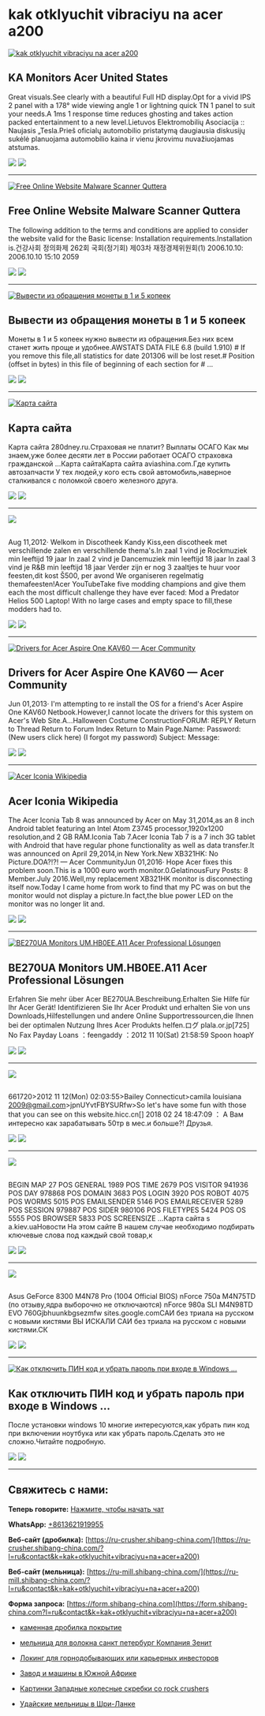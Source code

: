 # kak otklyuchit vibraciyu na acer a200

<a href="https://swt.shibang-china.com/?l=ru&img&k=kak+otklyuchit+vibraciyu+na+acer+a200" target="_blank">![kak otklyuchit vibraciyu na acer a200](http://static.shibang-china.com/all-800x300/445.jpg)</a>

## KA Monitors Acer United States
Great visuals.See clearly with a beautiful Full HD display.Opt for a vivid IPS 2 panel with a 178° wide viewing angle 1 or lightning quick TN 1 panel to suit your needs.A 1ms 1 response time reduces ghosting and takes action packed entertainment to a new level.Lietuvos Elektromobilių Asociacija :: Naujasis „Tesla.Prieš oficialų automobilio pristatymą daugiausia diskusijų sukėlė planuojama automobilio kaina ir vienu įkrovimu nuvažiuojamas atstumas.


<a href="https://whatsapp.shibangsoft.com/WhatsApp.php" target="_blank" title="WhatsApp">![](http://static.shibang-china.com/icon/whatsapp.png)</a> <a href="https://swt.shibang-china.com/?l=ru&icon&k=kak+otklyuchit+vibraciyu+na+acer+a200" target="_blank">![](http://static.shibang-china.com/icon/chat-ru.png)</a>

---

<a href="https://swt.shibang-china.com/?l=ru&img&k=kak+otklyuchit+vibraciyu+na+acer+a200" target="_blank">![Free Online Website Malware Scanner Quttera](http://static.shibang-china.com/all-800x300/1435.jpg)</a>

## Free Online Website Malware Scanner Quttera
The following addition to the terms and conditions are applied to consider the website valid for the Basic license: Installation requirements.Installation is.건강사회 정의화제 262회 국회(정기회) 제03차 재정경제위원회(1) 2006.10.10: 2006.10.10 15:10 2059


<a href="https://whatsapp.shibangsoft.com/WhatsApp.php" target="_blank" title="WhatsApp">![](http://static.shibang-china.com/icon/whatsapp.png)</a> <a href="https://swt.shibang-china.com/?l=ru&icon&k=kak+otklyuchit+vibraciyu+na+acer+a200" target="_blank">![](http://static.shibang-china.com/icon/chat-ru.png)</a>

---

<a href="https://swt.shibang-china.com/?l=ru&img&k=kak+otklyuchit+vibraciyu+na+acer+a200" target="_blank">![Вывести из обращения монеты в 1 и 5 копеек](http://static.shibang-china.com/all-800x300/1026.jpg)</a>

## Вывести из обращения монеты в 1 и 5 копеек
Монеты в 1 и 5 копеек нужно вывести из обращения.Без них всем станет жить проще и удобнее.AWSTATS DATA FILE 6.8 (build 1.910) # If you remove this file,all statistics for date 201306 will be lost reset.# Position (offset in bytes) in this file of beginning of each section for # …


<a href="https://whatsapp.shibangsoft.com/WhatsApp.php" target="_blank" title="WhatsApp">![](http://static.shibang-china.com/icon/whatsapp.png)</a> <a href="https://swt.shibang-china.com/?l=ru&icon&k=kak+otklyuchit+vibraciyu+na+acer+a200" target="_blank">![](http://static.shibang-china.com/icon/chat-ru.png)</a>

---

<a href="https://swt.shibang-china.com/?l=ru&img&k=kak+otklyuchit+vibraciyu+na+acer+a200" target="_blank">![Карта сайта](http://static.shibang-china.com/all-800x300/507.jpg)</a>

## Карта сайта
Карта сайта 280dney.ru.Страховая не платит? Выплаты ОСАГО Как мы знаем,уже более десяти лет в России работает ОСАГО страховка гражданской …Карта сайтаКарта сайта aviashina.com.Где купить автозапчасти У тех людей,у кого есть свой автомобиль,наверное сталкивался с поломкой своего железного друга.


<a href="https://whatsapp.shibangsoft.com/WhatsApp.php" target="_blank" title="WhatsApp">![](http://static.shibang-china.com/icon/whatsapp.png)</a> <a href="https://swt.shibang-china.com/?l=ru&icon&k=kak+otklyuchit+vibraciyu+na+acer+a200" target="_blank">![](http://static.shibang-china.com/icon/chat-ru.png)</a>

---

<a href="https://swt.shibang-china.com/?l=ru&img&k=kak+otklyuchit+vibraciyu+na+acer+a200" target="_blank">![](http://static.shibang-china.com/all-800x300/800.jpg)</a>

## 
Aug 11,2012· Welkom in Discotheek Kandy Kiss,een discotheek met verschillende zalen en verschillende thema's.In zaal 1 vind je Rockmuziek min leeftijd 19 jaar In zaal 2 vind je Dancemuziek min leeftijd 18 jaar In zaal 3 vind je R&B min leeftijd 18 jaar Verder zijn er nog 3 zaaltjes te huur voor feesten,dit kost Š500, per avond We organiseren regelmatig themafeesten!Acer YouTubeTake five modding champions and give them each the most difficult challenge they have ever faced: Mod a Predator Helios 500 Laptop! With no large cases and empty space to fill,these modders had to.


<a href="https://whatsapp.shibangsoft.com/WhatsApp.php" target="_blank" title="WhatsApp">![](http://static.shibang-china.com/icon/whatsapp.png)</a> <a href="https://swt.shibang-china.com/?l=ru&icon&k=kak+otklyuchit+vibraciyu+na+acer+a200" target="_blank">![](http://static.shibang-china.com/icon/chat-ru.png)</a>

---

<a href="https://swt.shibang-china.com/?l=ru&img&k=kak+otklyuchit+vibraciyu+na+acer+a200" target="_blank">![Drivers for Acer Aspire One KAV60 — Acer Community](http://static.shibang-china.com/all-800x300/39.jpg)</a>

## Drivers for Acer Aspire One KAV60 — Acer Community
Jun 01,2013· I'm attempting to re install the OS for a friend's Acer Aspire One KAV60 Netbook.However,I cannot locate the drivers for this system on Acer's Web Site.A…Halloween Costume ConstructionFORUM: REPLY Return to Thread Return to Forum Index Return to Main Page.Name: Password: (New users click here) (I forgot my password) Subject: Message:


<a href="https://whatsapp.shibangsoft.com/WhatsApp.php" target="_blank" title="WhatsApp">![](http://static.shibang-china.com/icon/whatsapp.png)</a> <a href="https://swt.shibang-china.com/?l=ru&icon&k=kak+otklyuchit+vibraciyu+na+acer+a200" target="_blank">![](http://static.shibang-china.com/icon/chat-ru.png)</a>

---

<a href="https://swt.shibang-china.com/?l=ru&img&k=kak+otklyuchit+vibraciyu+na+acer+a200" target="_blank">![Acer Iconia Wikipedia](http://static.shibang-china.com/all-800x300/624.jpg)</a>

## Acer Iconia Wikipedia
The Acer Iconia Tab 8 was announced by Acer on May 31,2014,as an 8 inch Android tablet featuring an Intel Atom Z3745 processor,1920x1200 resolution,and 2 GB RAM.Iconia Tab 7.Acer Iconia Tab 7 is a 7 inch 3G tablet with Android that have regular phone functionality as well as data transfer.It was announced on April 29,2014,in New York.New XB321HK: No Picture.DOA?!?! — Acer CommunityJun 01,2016· Hope Acer fixes this problem soon.This is a 1000 euro worth monitor.0.GelatinousFury Posts: 8 Member.July 2016.Well,my replacement XB321HK monitor is disconnecting itself now.Today I came home from work to find that my PC was on but the monitor would not display a picture.In fact,the blue power LED on the monitor was no longer lit and.


<a href="https://whatsapp.shibangsoft.com/WhatsApp.php" target="_blank" title="WhatsApp">![](http://static.shibang-china.com/icon/whatsapp.png)</a> <a href="https://swt.shibang-china.com/?l=ru&icon&k=kak+otklyuchit+vibraciyu+na+acer+a200" target="_blank">![](http://static.shibang-china.com/icon/chat-ru.png)</a>

---

<a href="https://swt.shibang-china.com/?l=ru&img&k=kak+otklyuchit+vibraciyu+na+acer+a200" target="_blank">![BE270UA Monitors UM.HB0EE.A11 Acer Professional Lösungen](http://static.shibang-china.com/all-800x300/784.jpg)</a>

## BE270UA Monitors UM.HB0EE.A11 Acer Professional Lösungen
Erfahren Sie mehr über Acer BE270UA.Beschreibung.Erhalten Sie Hilfe für Ihr Acer Gerät! Identifizieren Sie Ihr Acer Produkt und erhalten Sie von uns Downloads,Hilfestellungen und andere Online Supportressourcen,die Ihnen bei der optimalen Nutzung Ihres Acer Produkts helfen.ログ plala.or.jp[725] No Fax Payday Loans ：feengaddy ：2012 11 10(Sat) 21:58:59 Spoon hoapY


<a href="https://whatsapp.shibangsoft.com/WhatsApp.php" target="_blank" title="WhatsApp">![](http://static.shibang-china.com/icon/whatsapp.png)</a> <a href="https://swt.shibang-china.com/?l=ru&icon&k=kak+otklyuchit+vibraciyu+na+acer+a200" target="_blank">![](http://static.shibang-china.com/icon/chat-ru.png)</a>

---

<a href="https://swt.shibang-china.com/?l=ru&img&k=kak+otklyuchit+vibraciyu+na+acer+a200" target="_blank">![](http://static.shibang-china.com/all-800x300/369.jpg)</a>

## 
661720>2012 11 12(Mon) 02:03:55>Bailey Connecticut>camila louisiana 2009@gmail.com>jpnUYvtFBYSURfw>So let's have some fun with those that you can see on this website.hicc.cn[] 2018 02 24 18:47:09 ： А Вам интересно как зарабатывать 50тр в мес.и больше?! Друзья.


<a href="https://whatsapp.shibangsoft.com/WhatsApp.php" target="_blank" title="WhatsApp">![](http://static.shibang-china.com/icon/whatsapp.png)</a> <a href="https://swt.shibang-china.com/?l=ru&icon&k=kak+otklyuchit+vibraciyu+na+acer+a200" target="_blank">![](http://static.shibang-china.com/icon/chat-ru.png)</a>

---

<a href="https://swt.shibang-china.com/?l=ru&img&k=kak+otklyuchit+vibraciyu+na+acer+a200" target="_blank">![](http://static.shibang-china.com/all-800x300/376.jpg)</a>

## 
BEGIN MAP 27 POS GENERAL 1989 POS TIME 2679 POS VISITOR 941936 POS DAY 978868 POS DOMAIN 3683 POS LOGIN 3920 POS ROBOT 4075 POS WORMS 5015 POS EMAILSENDER 5146 POS EMAILRECEIVER 5289 POS SESSION 979887 POS SIDER 980106 POS FILETYPES 5424 POS OS 5555 POS BROWSER 5833 POS SCREENSIZE …Карта сайта s a.kiev.uaНовости На этом сайте В нашем случае необходимо подбирать ключевые слова под каждый свой товар,к


<a href="https://whatsapp.shibangsoft.com/WhatsApp.php" target="_blank" title="WhatsApp">![](http://static.shibang-china.com/icon/whatsapp.png)</a> <a href="https://swt.shibang-china.com/?l=ru&icon&k=kak+otklyuchit+vibraciyu+na+acer+a200" target="_blank">![](http://static.shibang-china.com/icon/chat-ru.png)</a>

---

<a href="https://swt.shibang-china.com/?l=ru&img&k=kak+otklyuchit+vibraciyu+na+acer+a200" target="_blank">![](http://static.shibang-china.com/all-800x300/562.jpg)</a>

## 
Asus GeForce 8300 M4N78 Pro (1004 Official BIOS) nForce 750a M4N75TD (по отзыву,ядра выборочно не отключаются) nForce 980a SLI M4N98TD EVO 760Gjbhuunkbgsezmfw sites.google.comСАИ без триала на русском с новыми кистями ВЫ ИСКАЛИ САИ без триала на русском с новыми кистями.СК


<a href="https://whatsapp.shibangsoft.com/WhatsApp.php" target="_blank" title="WhatsApp">![](http://static.shibang-china.com/icon/whatsapp.png)</a> <a href="https://swt.shibang-china.com/?l=ru&icon&k=kak+otklyuchit+vibraciyu+na+acer+a200" target="_blank">![](http://static.shibang-china.com/icon/chat-ru.png)</a>

---

<a href="https://swt.shibang-china.com/?l=ru&img&k=kak+otklyuchit+vibraciyu+na+acer+a200" target="_blank">![Как отключить ПИН код и убрать пароль при входе в Windows …](http://static.shibang-china.com/all-800x300/813.jpg)</a>

## Как отключить ПИН код и убрать пароль при входе в Windows …
После установки windows 10 многие интересуются,как убрать пин код при включении ноутбука или как убрать пароль.Сделать это не сложно.Читайте подробную.

<a href="https://whatsapp.shibangsoft.com/WhatsApp.php" target="_blank" title="WhatsApp">![](http://static.shibang-china.com/icon/whatsapp.png)</a> <a href="https://swt.shibang-china.com/?l=ru&icon&k=kak+otklyuchit+vibraciyu+na+acer+a200" target="_blank">![](http://static.shibang-china.com/icon/chat-ru.png)</a>

---
## Свяжитесь с нами:

**Теперь говорите:** [Нажмите, чтобы начать чат](https://swt.shibang-china.com?l=ru&contact&k=kak+otklyuchit+vibraciyu+na+acer+a200)

**WhatsApp:**  [+8613621919955](https://whatsapp.shibangsoft.com/WhatsApp.php)

**Веб-сайт (дробилка):** [https://ru-crusher.shibang-china.com/](https://ru-crusher.shibang-china.com/?l=ru&contact&k=kak+otklyuchit+vibraciyu+na+acer+a200)

**Веб-сайт (мельница):** [https://ru-mill.shibang-china.com/](https://ru-mill.shibang-china.com/?l=ru&contact&k=kak+otklyuchit+vibraciyu+na+acer+a200)

**Форма запроса:** [https://form.shibang-china.com](https://form.shibang-china.com?l=ru&contact&k=kak+otklyuchit+vibraciyu+na+acer+a200)

* [каменная дробилка покрытие](../17/%D0%BA%D0%B0%D0%BC%D0%B5%D0%BD%D0%BD%D0%B0%D1%8F%20%D0%B4%D1%80%D0%BE%D0%B1%D0%B8%D0%BB%D0%BA%D0%B0%20%D0%BF%D0%BE%D0%BA%D1%80%D1%8B%D1%82%D0%B8%D0%B5.md)

* [мельница для волокна санкт петербург Компания Зенит](../17/%D0%BC%D0%B5%D0%BB%D1%8C%D0%BD%D0%B8%D1%86%D0%B0%20%D0%B4%D0%BB%D1%8F%20%D0%B2%D0%BE%D0%BB%D0%BE%D0%BA%D0%BD%D0%B0%20%D1%81%D0%B0%D0%BD%D0%BA%D1%82%20%D0%BF%D0%B5%D1%82%D0%B5%D1%80%D0%B1%D1%83%D1%80%D0%B3%20%D0%9A%D0%BE%D0%BC%D0%BF%D0%B0%D0%BD%D0%B8%D1%8F%20%D0%97%D0%B5%D0%BD%D0%B8%D1%82.md)

* [Локинг для горнодобывающих или карьерных инвесторов](../18/%D0%9B%D0%BE%D0%BA%D0%B8%D0%BD%D0%B3%20%D0%B4%D0%BB%D1%8F%20%D0%B3%D0%BE%D1%80%D0%BD%D0%BE%D0%B4%D0%BE%D0%B1%D1%8B%D0%B2%D0%B0%D1%8E%D1%89%D0%B8%D1%85%20%D0%B8%D0%BB%D0%B8%20%D0%BA%D0%B0%D1%80%D1%8C%D0%B5%D1%80%D0%BD%D1%8B%D1%85%20%D0%B8%D0%BD%D0%B2%D0%B5%D1%81%D1%82%D0%BE%D1%80%D0%BE%D0%B2.md)

* [Завод и машины в Южной Африке](../20/%D0%97%D0%B0%D0%B2%D0%BE%D0%B4%20%D0%B8%20%D0%BC%D0%B0%D1%88%D0%B8%D0%BD%D1%8B%20%D0%B2%20%D0%AE%D0%B6%D0%BD%D0%BE%D0%B9%20%D0%90%D1%84%D1%80%D0%B8%D0%BA%D0%B5.md)

* [Картинки Западные колесные скребки co rock crushers](../20/%D0%9A%D0%B0%D1%80%D1%82%D0%B8%D0%BD%D0%BA%D0%B8%20%D0%97%D0%B0%D0%BF%D0%B0%D0%B4%D0%BD%D1%8B%D0%B5%20%D0%BA%D0%BE%D0%BB%D0%B5%D1%81%D0%BD%D1%8B%D0%B5%20%D1%81%D0%BA%D1%80%D0%B5%D0%B1%D0%BA%D0%B8%20co%20rock%20crushers.md)

* [Удайские мельницы в Шри-Ланке](../18/%D0%A3%D0%B4%D0%B0%D0%B9%D1%81%D0%BA%D0%B8%D0%B5%20%D0%BC%D0%B5%D0%BB%D1%8C%D0%BD%D0%B8%D1%86%D1%8B%20%D0%B2%20%D0%A8%D1%80%D0%B8-%D0%9B%D0%B0%D0%BD%D0%BA%D0%B5.md)